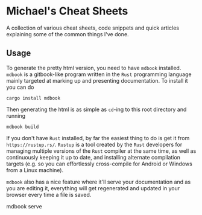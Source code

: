 Michael's Cheat Sheets
======================

A collection of various cheat sheets, code snippets and quick articles
explaining some of the common things I've done.


Usage
-----

To generate the pretty html version, you need to have `mdbook` installed.
`mdbook` is a gitbook-like program written in the `Rust` programming language
mainly targeted at marking up and presenting documentation. To install it you
can do

    cargo install mdbook

Then generating the html is as simple as `cd`-ing to this root directory and
running

    mdbook build

If you don't have `Rust` installed, by far the easiest thing to do is get it
from `https://rustup.rs/`. `Rustup` is a tool created by the `Rust` developers
for managing multiple versions of the `Rust` compiler at the same time, as well
as continuously keeping it up to date, and installing alternate compilation
targets (e.g. so you can effortlessly cross-compile for Android or Windows
from a Linux machine).

`mdbook` also has a nice feature where it'll serve your documentation and as
you are editing it, everything will get regenerated and updated in your browser
every time a file is saved.

  mdbook serve

